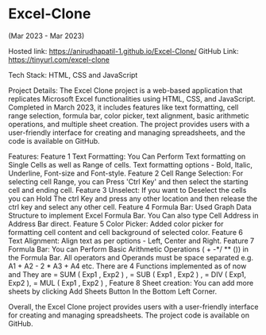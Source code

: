 # Excel-Clone
(Mar 2023 - Mar 2023)

Hosted link: https://anirudhapatil-1.github.io/Excel-Clone/
GitHub Link: https://tinyurl.com/excel-clone

Tech Stack: HTML, CSS and JavaScript

Project Details: 
 The Excel Clone project is a web-based application that replicates Microsoft Excel functionalities using HTML, CSS, and JavaScript. Completed in March 2023, it includes features like text formatting, cell range selection, formula bar, color picker, text alignment, basic arithmetic operations, and multiple sheet creation. The project provides users with a user-friendly interface for creating and managing spreadsheets, and the code is available on GitHub.

Features: 
Feature 1 Text Formatting: 
You Can Perform Text formatting on Single Cells as well as Range of cells. Text formatting options - Bold, Italic, Underline, Font-size and Font-style.
Feature 2 Cell Range Selection:
For selecting cell Range, you can Press 'Ctrl Key' and then select the starting cell and ending cell.
Feature 3 Unselect: 
If you want to Deselect the cells you can Hold The ctrl Key and press any other location and then release the ctrl key and select any other cell.
Feature 4 Formula Bar: 
Used Graph Data Structure to implement Excel Formula Bar. You Can also type Cell Address in Address Bar direct.
Feature 5 Color Picker: 
Added color picker for formatting cell content and cell background of selected color.
Feature 6 Text Alignment: 
Align text as per options - Left, Center and Right.
Feature 7 Formula Bar: 
You can Perform Basic Arithmetic Operations ( + -*/ ** ()) in the Formula Bar. 
All operators and Operands must be space separated e.g. A1 + A2 - 2 * A3 + A4 etc.
There are 4 Functions implemented as of now and They are
= SUM ( Exp1 , Exp2 ) ,
= SUB ( Exp1 , Exp2 ) ,
= DIV ( Exp1, Exp2 ),
= MUL ( Exp1 , Exp2 ) ,
Feature 8 Sheet creation: You can add more sheets by clicking Add Sheets Button In the Bottom Left Corner.

Overall, the Excel Clone project provides users with a user-friendly interface for creating and managing spreadsheets. The project code is available on GitHub.

